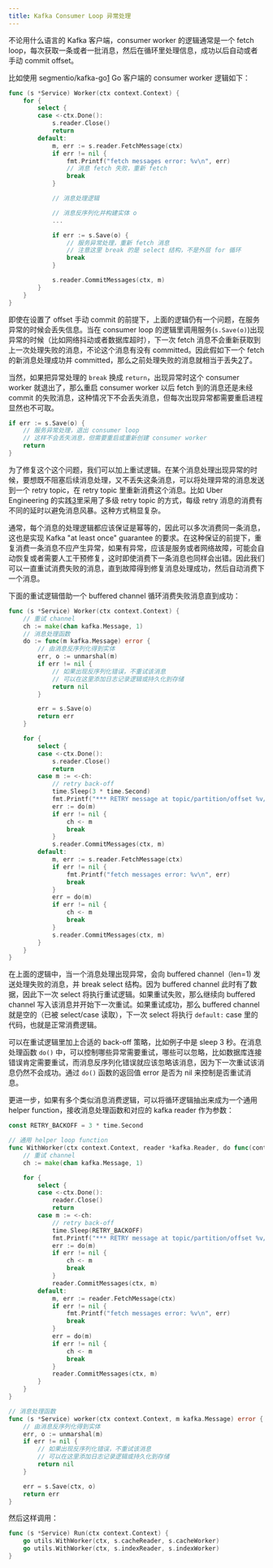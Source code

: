 ```yaml
---
title: Kafka Consumer Loop 异常处理
---
```


不论用什么语言的 Kafka 客户端，consumer worker 的逻辑通常是一个 fetch loop，每次获取一条或者一批消息，然后在循环里处理信息，成功以后自动或者手动 commit offset。

比如使用 segmentio/kafka-go[1] Go 客户端的 consumer worker 逻辑如下：

```go
func (s *Service) Worker(ctx context.Context) {
	for {
		select {
		case <-ctx.Done():
			s.reader.Close()
			return
		default:
			m, err := s.reader.FetchMessage(ctx)
			if err != nil {
				fmt.Printf("fetch messages error: %v\n", err)
				// 消息 fetch 失败，重新 fetch
				break
			}

			// 消息处理逻辑

			// 消息反序列化并构建实体 o
			...

			if err := s.Save(o) {
				// 服务异常处理，重新 fetch 消息
				// 注意这里 break 的是 select 结构，不是外层 for 循环
				break
			}

			s.reader.CommitMessages(ctx, m)
		}
	}
}
```

即使在设置了 offset 手动 commit 的前提下，上面的逻辑仍有一个问题，在服务异常的时候会丢失信息。当在 consumer loop 的逻辑里调用服务(`s.Save(o)`)出现异常的时候（比如网络抖动或者数据库超时），下一次 fetch 消息不会重新获取到上一次处理失败的消息，不论这个消息有没有 committed。因此假如下一个 fetch 的新消息处理成功并 committed，那么之前处理失败的消息就相当于丢失[2]了。

当然，如果把异常处理的 `break` 换成 `return`，出现异常时这个 consumer worker 就退出了，那么重启 consumer worker 以后 fetch 到的消息还是未经 commit 的失败消息，这种情况下不会丢失消息，但每次出现异常都需要重启进程显然也不可取。

```go
if err := s.Save(o) {
	// 服务异常处理，退出 consumer loop
	// 这样不会丢失消息，但需要重启或重新创建 consumer worker
	return
}
```

为了修复这个这个问题，我们可以加上重试逻辑。在某个消息处理出现异常的时候，要想既不阻塞后续消息处理，又不丢失这条消息，可以将处理异常的消息发送到一个 retry topic，在 retry topic 里重新消费这个消息。比如 Uber Engineering 的实践[3]里采用了多级 retry topic 的方式，每级 retry 消息的消费有不同的延时以避免消息风暴。这种方式稍显复杂。

通常，每个消息的处理逻辑都应该保证是幂等的，因此可以多次消费同一条消息，这也是实现 Kafka "at least once" guarantee 的要求。在这种保证的前提下，重复消费一条消息不应产生异常，如果有异常，应该是服务或者网络故障，可能会自动恢复或者需要人工干预修复，这时即使消费下一条消息也同样会出错。因此我们可以一直重试消费失败的消息，直到故障得到修复消息处理成功，然后自动消费下一个消息。

下面的重试逻辑借助一个 buffered channel 循环消费失败消息直到成功：

```go
func (s *Service) Worker(ctx context.Context) {
	// 重试 channel
	ch := make(chan kafka.Message, 1)
	// 消息处理函数
	do := func(m kafka.Message) error {
		// 由消息反序列化得到实体
		err, o := unmarshal(m)
		if err != nil {
			// 如果出现反序列化错误，不重试该消息
			// 可以在这里添加日志记录逻辑或持久化到存储
			return nil
		}

		err = s.Save(o)
		return err
	}

	for {
		select {
		case <-ctx.Done():
			s.reader.Close()
			return
		case m := <-ch:
			// retry back-off
			time.Sleep(3 * time.Second)
			fmt.Printf("*** RETRY message at topic/partition/offset %v/%v/%v\n", m.Topic, m.Partition, m.Offset)
			err := do(m)
			if err != nil {
				ch <- m
				break
			}
			s.reader.CommitMessages(ctx, m)
		default:
			m, err := s.reader.FetchMessage(ctx)
			if err != nil {
				fmt.Printf("fetch messages error: %v\n", err)
				break
			}
			err = do(m)
			if err != nil {
				ch <- m
				break
			}
			s.reader.CommitMessages(ctx, m)
		}
	}
}
```

在上面的逻辑中，当一个消息处理出现异常，会向 buffered channel（len=1) 发送处理失败的消息，并 break select 结构。因为 buffered channel 此时有了数据，因此下一次 select 将执行重试逻辑。如果重试失败，那么继续向 buffered channel 写入该消息并开始下一次重试。如果重试成功，那么 buffered channel 就是空的（已被 select/case 读取），下一次 select 将执行 `default:` case 里的代码，也就是正常消费逻辑。

可以在重试逻辑里加上合适的 back-off 策略，比如例子中是 sleep 3 秒。在消息处理函数 `do()` 中，可以控制哪些异常需要重试，哪些可以忽略，比如数据库连接错误肯定需要重试，而消息反序列化错误就应该忽略该消息，因为下一次重试该消息仍然不会成功。通过 `do()` 函数的返回值 error 是否为 nil 来控制是否重试消息。

更进一步，如果有多个类似消息消费逻辑，可以将循环逻辑抽出来成为一个通用 helper function，接收消息处理函数和对应的 kafka reader 作为参数：

```go
const RETRY_BACKOFF = 3 * time.Second

// 通用 helper loop function
func WithWorker(ctx context.Context, reader *kafka.Reader, do func(context.Context, kafka.Message) error) {
	// 重试 channel
	ch := make(chan kafka.Message, 1)

	for {
		select {
		case <-ctx.Done():
			reader.Close()
			return
		case m := <-ch:
			// retry back-off
			time.Sleep(RETRY_BACKOFF)
			fmt.Printf("*** RETRY message at topic/partition/offset %v/%v/%v\n", m.Topic, m.Partition, m.Offset)
			err := do(m)
			if err != nil {
				ch <- m
				break
			}
			reader.CommitMessages(ctx, m)
		default:
			m, err := reader.FetchMessage(ctx)
			if err != nil {
				fmt.Printf("fetch messages error: %v\n", err)
				break
			}
			err = do(m)
			if err != nil {
				ch <- m
				break
			}
			reader.CommitMessages(ctx, m)
		}
	}
}

// 消息处理函数
func (s *Service) worker(ctx context.Context, m kafka.Message) error {
	// 由消息反序列化得到实体
	err, o := unmarshal(m)
	if err != nil {
		// 如果出现反序列化错误，不重试该消息
		// 可以在这里添加日志记录逻辑或持久化到存储
		return nil
	}

	err = s.Save(ctx, o)
	return err
}
```

然后这样调用：

```go
func (s *Service) Run(ctx context.Context) {
	go utils.WithWorker(ctx, s.cacheReader, s.cacheWorker)
	go utils.WithWorker(ctx, s.indexReader, s.indexWorker)
}
```

[1]: https://github.com/segmentio/kafka-go
[2]: https://github.com/segmentio/kafka-go/issues/84
[3]: https://eng.uber.com/reliable-reprocessing/